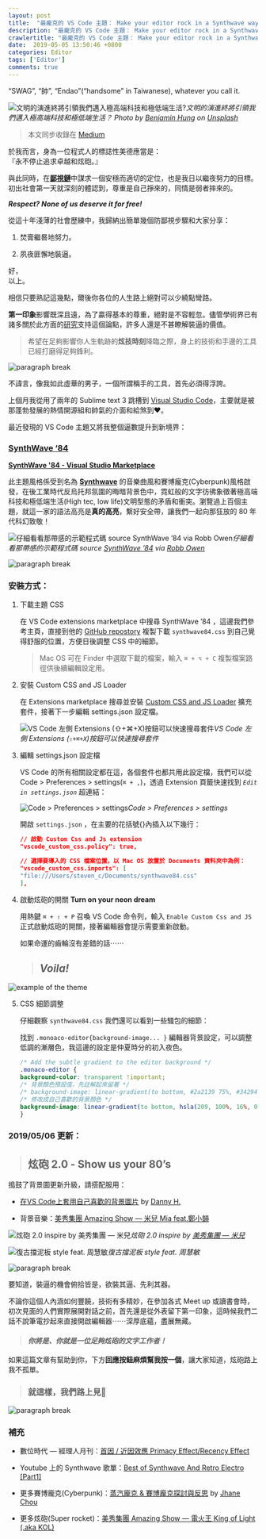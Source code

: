 ```yaml
---
layout: post
title:  "最龐克的 VS Code 主題： Make your editor rock in a Synthwave way!"
description: "最龐克的 VS Code 主題： Make your editor rock in a Synthwave way!"
crawlertitle: "最龐克的 VS Code 主題： Make your editor rock in a Synthwave way!"
date:  2019-05-05 13:50:46 +0800
categories: Editor
tags: ['Editor']
comments: true
---
```

“SWAG”, “帥”, “Endao”(“handsome” in Taiwanese), whatever you call it.

![文明的演進終將引領我們邁入極高端科技和極低端生活?](https://miro.medium.com/max/1250/1*lRC7BjLPta2gsoL43HPFxA.jpeg)*文明的演進終將引領我們邁入極高端科技和極低端生活？ Photo by [Benjamin Hung](https://unsplash.com/photos/GAFZcKrWnO8?utm_source=unsplash&utm_medium=referral&utm_content=creditCopyText) on [Unsplash](https://unsplash.com/search/photos/cyberpunk?utm_source=unsplash&utm_medium=referral&utm_content=creditCopyText)*

> 本文同步收錄在 [Medium](https://medium.com/space-cat/%E6%9C%80%E9%BE%90%E5%85%8B%E7%9A%84-vs-code-%E4%B8%BB%E9%A1%8C-make-your-editor-rock-in-a-synthwave-way-cb375c8d40da)


於我而言，身為一位程式人的標誌性美德應當是：  
『永不停止追求卓越和炫砲。』

與此同時，在[**鄙視鏈**](https://vinta.ws/blog/695)中謀求一個安穩而適切的定位，也是我日以繼夜努力的目標。初出社會第一天就深刻的體認到，尊重是自己掙來的，同情是弱者摔來的。

*__Respect? None of us deserve it for free!__*

從這十年淺薄的社會歷練中，我歸納出簡單幾個防鄙視步驟和大家分享：

1. 焚膏繼晷地努力。

2. 夙夜匪懈地裝逼。

好，  
以上。

相信只要熟記這幾點，爾後你各位的人生路上絕對可以少繞點彎路。

**第一印象**影響既深且遠，為了贏得基本的尊重，絕對是不容輕忽。儘管學術界已有諸多關於此方面的[研究](https://zh.wikipedia.org/wiki/%E5%B9%B2%E6%93%BE%E7%90%86%E8%AB%96)支持這個論點，許多人還是不甚瞭解裝逼的價值。

> 希望在足夠影響你人生軌跡的**炫技時刻**降臨之際，身上的技術和手邊的工具已經打磨得足夠鋒利。

![paragraph break](https://order-brother.s3-ap-northeast-1.amazonaws.com/paragraph+break/separator-1.png)

不諱言，像我如此虛華的男子，一個所謂稱手的工具，首先必須得浮誇。

上個月我從用了兩年的 Sublime text 3 跳槽到 [Visual Studio Code](https://code.visualstudio.com)，主要就是被那蓬勃發展的熱情開源組和帥氣的介面和給煞到❤️。

最近發現的 VS Code 主題又將我整個逼數提升到新境界：

### [SynthWave ‘84](https://marketplace.visualstudio.com/items?itemName=RobbOwen.synthwave-vscode&ssr=false#overview)
[**SynthWave '84 - Visual Studio Marketplace**](https://marketplace.visualstudio.com/items?itemName=RobbOwen.synthwave-vscode)

此主題風格係受到名為 [**Synthwave**](https://en.wikipedia.org/wiki/Synthwave) 的音樂曲風和賽博龐克(Cyberpunk)風格啟發，在後工業時代反烏托邦氛圍的晦暗背景色中，霓虹般的文字彷彿象徵著極高端科技和極低端生活(High tec, low life)文明型態的矛盾和衝突。瀏覽過上百個主題，就這一家的語法高亮是**真的高亮**，繫好安全帶，讓我們一起向那狂放的 80 年代科幻致敬！

![仔細看看那帶感的示範程式碼 source [SynthWave ’84](https://marketplace.visualstudio.com/items?itemName=RobbOwen.synthwave-vscode&ssr=false#overview) via [Robb Owen](https://marketplace.visualstudio.com/publishers/RobbOwen)](https://cdn-images-1.medium.com/max/4606/1*Jt8F4MGn5puDOstW1udL1w.jpeg)*仔細看看那帶感的示範程式碼 source [SynthWave ’84](https://marketplace.visualstudio.com/items?itemName=RobbOwen.synthwave-vscode&ssr=false#overview) via [Robb Owen](https://marketplace.visualstudio.com/publishers/RobbOwen)*

![paragraph break](https://order-brother.s3-ap-northeast-1.amazonaws.com/paragraph+break/separator-1.png)

### 安裝方式：

1. 下載主題 CSS

    在 VS Code extensions marketplace 中搜尋 SynthWave ’84 ，這邊我們參考主頁，直接到他的 [GitHub repostory](https://github.com/robb0wen/synthwave-vscode/edit/master/synthwave84.css) 複製下載 `synthwave84.css` 到自己覺得舒服的位置，方便日後調整 CSS 中的細節。
    > Mac OS 可在 Finder 中選取下載的檔案，輸入 `⌘ + ⌥ + C` 複製檔案路徑供後續編輯設定用。

2. 安裝 Custom CSS and JS Loader

    在 Extensions marketplace 搜尋並安裝 [Custom CSS and JS Loader](https://marketplace.visualstudio.com/items?itemName=be5invis.vscode-custom-css) 擴充套件，接著下一步編輯 settings.json 設定檔。

    ![VS Code 左側 Extensions (⇧+⌘+X)按鈕可以快速搜尋套件](https://cdn-images-1.medium.com/max/3834/1*ama_XKG4oKoECY3fJDxOxw.jpeg)*VS Code 左側 Extensions (`⇧+⌘+X`)按鈕可以快速搜尋套件*

3. 編輯 settings.json 設定檔

    VS Code 的所有相關設定都在這，各個套件也都共用此設定檔，我們可以從 Code > Preferences > settings(`⌘ + ,`)，透過 Extension 頁籤快速找到 *`Edit in settings.json`* 超連結：

    ![Code > Preferences > settings](https://cdn-images-1.medium.com/max/2000/1*FKU4KGmuqv3W64HMVshZHA.jpeg)*Code > Preferences > settings*

    開啟 `settings.json` ，在主要的花括號{}內插入以下幾行：

    ```json
    // 啟動 Custom Css and Js extension
    "vscode_custom_css.policy": true,

    // 選擇要導入的 CSS 檔案位置，以 Mac OS 放置於 Documents 資料夾中為例：
    "vscode_custom_css.imports": [
    "file:///Users/steven_c/Documents/synthwave84.css"
    ],
    ```

4. 啟動炫砲的開關 **Turn on your neon dream**

    用熱鍵 `⌘ + ⇧ + P` 召喚 VS Code 命令列，輸入 `Enable Custom Css and JS` 正式啟動炫砲的開關，接著編輯器會提示需要重新啟動。

    如果命運的齒輪沒有差錯的話⋯⋯
    > ## *Voila!*

  ![example of the theme](https://cdn-images-1.medium.com/max/2672/1*M9yYMWrEkWkkx-st6YuUwg.jpeg)

5. CSS 細節調整

    仔細觀察 `synthwave84.css` 我們還可以看到一些騷包的細節：

    找到 `.monoaco-editor{background-image... }` 編輯器背景設定，可以調整低調的漸層色，我這邊的設定是仲夏時分的初入夜色。

    ```css
    /* Add the subtle gradient to the editor background */
    .monaco-editor {
    background-color: transparent !important;
    /* 背景顏色預設值，先註解起來留著 */
    /* background-image: linear-gradient(to bottom, #2a2139 75%, #34294f); */
    /* 修改成自己喜歡的背景顏色 */
    background-image: linear-gradient(to bottom, hsla(209, 100%, 16%, 0.836) 50%, #003c44);
    }
    ```

### 2019/05/06 更新：
> ## 炫砲 2.0 - Show us your 80’s

搗鼓了背景圖更新升級，請搭配服用：

* [在VS Code上套用自己喜歡的背景圖片](https://medium.com/@chenghsuan.han/%E5%9C%A8vs-code%E4%B8%8A%E5%A5%97%E7%94%A8%E8%87%AA%E5%B7%B1%E5%96%9C%E6%AD%A1%E7%9A%84%E8%83%8C%E6%99%AF%E5%9C%96%E7%89%87-ae84b9f09ddf) by [Danny H.](https://medium.com/u/71a4721af49b)

* 背景音樂：[美秀集團 Amazing Show — 米兒 Mia feat.鄭小韻](https://youtu.be/nVjVpX3gRWk)

![炫砲 2.0 inspire by [美秀集團 — 米兒](https://youtu.be/nVjVpX3gRWk)](https://cdn-images-1.medium.com/max/3058/1*ptB46lor7-2f5k30_wv-fg.jpeg)*炫砲 2.0 inspire by [美秀集團 — 米兒](https://youtu.be/nVjVpX3gRWk)*

![復古擋泥板 style feat. 周慧敏](https://cdn-images-1.medium.com/max/3060/1*2JoFouOjTjs6F32G29Dk2w.jpeg)*復古擋泥板 style feat. 周慧敏*

![paragraph break](https://order-brother.s3-ap-northeast-1.amazonaws.com/paragraph+break/separator-1.png)


要知道，裝逼的機會俯拾皆是，欲裝其逼、先利其器。

不論你這個人內涵如何豐饒，技術有多精妙，在參加各式 Meet up 或讀書會時，初次見面的人們實際展開對話之前，首先還是從外表留下第一印象，這時候我們二話不說筆電抄起來直接開啟編輯器⋯⋯深厚底蘊，盡展無藏。
> #### *你將是、你就是一位足夠炫砲的文字工作者！*

如果這篇文章有幫助到你，下方**回應按鈕麻煩幫我按一個**，讓大家知道，炫砲路上我不孤單。

> ### 就這樣，我們路上見🙌

![paragraph break](https://order-brother.s3-ap-northeast-1.amazonaws.com/paragraph+break/separator-1.png)

### 補充

* 數位時代 — 經理人月刊：[首因 / 近因效應 Primacy Effect/Recency Effect](https://www.managertoday.com.tw/glossary/view/171)

* Youtube 上的 Synthwave 歌單：[Best of Synthwave And Retro Electro [Part1]](https://youtu.be/85bkCmaOh4o)

* 更多賽博龐克(Cyberpunk)：[蒸汽龐克 & 賽博龐克探討與反思](https://medium.com/deerlight/%E8%92%B8%E6%B1%BD%E9%BE%90%E5%85%8B-%E8%B3%BD%E5%8D%9A%E9%BE%90%E5%85%8B-e327ee62d50a) by [Jhane Chou](https://medium.com/u/7c691143a681)

* 更多炫砲(Super rocket)：[美秀集團 Amazing Show — 電火王 King of Light (.aka KOL)](https://youtu.be/BuuIbTF0_b0)
